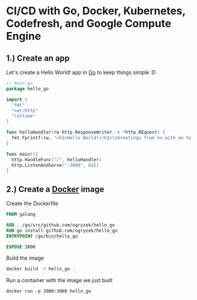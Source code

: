 # CI/CD with Go, Docker, Kubernetes, Codefresh, and Google Compute Engine

## 1.) Create an app

Let's create a Hello World! app in [Go](https://golang.org/) to keep things simple :D

```go
// main.go
package hello_go

import (
  "fmt"
  "net/http"
  "runtime"
)

func helloHandler(rw http.ResponseWriter, r *http.REquest) {
  fmt.Fprintf(rw, "<h1>Hello World!</h1>\nGreetings from %s with an %s CPU.", runtime.GOOS, runtime.GOARCH)
}

func main(){
  http.HandleFunc("/", helloHandler)
  http.ListenAndServe(":3000", nil)
}
```

## 2.) Create a [Docker](https://www.docker.com/) image  

Create the Dockerfile  

```Dockerfile
FROM golang

ADD . /go/src/github.com/ogryzek/hello_go
RUN go install github.com/ogryzek/hello_go
ENTRYPOINT /go/bin/hello_go

EXPOSE 3000
```

Build the image

```sh
docker build -t hello_go .
```

Run a container with the image we just built
```
docker run -p 3000:3000 hello_go
```

